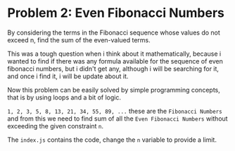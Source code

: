 # Problem 2: Even Fibonacci Numbers

By considering the terms in the Fibonacci sequence whose values do not exceed n, find the sum of the even-valued terms.

This was a tough question when i think about it mathematically, because i wanted to find if there was any formula available for the sequence of even fibonacci numbers, but i didn't get any, although i will be searching for it, and once i find it, i will be update about it.

Now this problem can be easily solved by simple programming concepts, that is by using loops and a bit of logic.

`1, 2, 3, 5, 8, 13, 21, 34, 55, 89, ...` these are the `Fibonacci Numbers` and from this we need to find sum of all the `Even Fibonacci Numbers` without exceeding the given constraint `n`.

The `index.js` contains the code, change the `n` variable to provide a limit.
